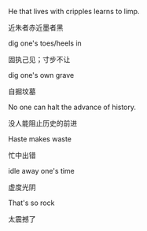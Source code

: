 He that lives with cripples learns to limp.

近朱者赤近墨者黑

dig one's toes/heels in 

固执己见；寸步不让

dig one's own grave

自掘坟墓

No one can halt the advance of history.

没人能阻止历史的前进

Haste makes waste

忙中出错

idle away one's time

虚度光阴

That's so rock

太震撼了